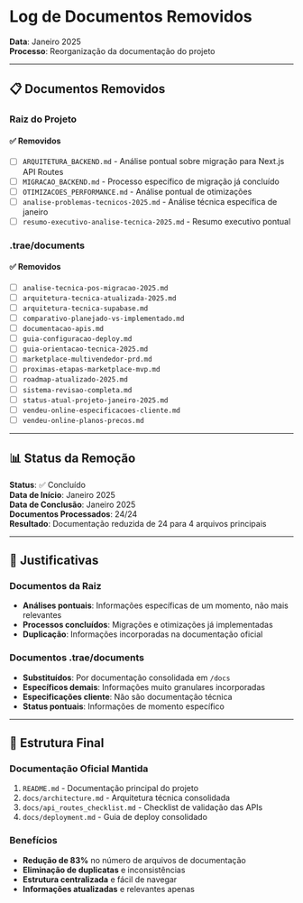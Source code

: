 # Log de Documentos Removidos

**Data**: Janeiro 2025  
**Processo**: Reorganização da documentação do projeto

---

## 📋 Documentos Removidos

### Raiz do Projeto

#### ✅ Removidos
- [ ] `ARQUITETURA_BACKEND.md` - Análise pontual sobre migração para Next.js API Routes
- [ ] `MIGRACAO_BACKEND.md` - Processo específico de migração já concluído
- [ ] `OTIMIZACOES_PERFORMANCE.md` - Análise pontual de otimizações
- [ ] `analise-problemas-tecnicos-2025.md` - Análise técnica específica de janeiro
- [ ] `resumo-executivo-analise-tecnica-2025.md` - Resumo executivo pontual

### .trae/documents

#### ✅ Removidos
- [ ] `analise-tecnica-pos-migracao-2025.md`
- [ ] `arquitetura-tecnica-atualizada-2025.md`
- [ ] `arquitetura-tecnica-supabase.md`
- [ ] `comparativo-planejado-vs-implementado.md`
- [ ] `documentacao-apis.md`
- [ ] `guia-configuracao-deploy.md`
- [ ] `guia-orientacao-tecnica-2025.md`
- [ ] `marketplace-multivendedor-prd.md`
- [ ] `proximas-etapas-marketplace-mvp.md`
- [ ] `roadmap-atualizado-2025.md`
- [ ] `sistema-revisao-completa.md`
- [ ] `status-atual-projeto-janeiro-2025.md`
- [ ] `vendeu-online-especificacoes-cliente.md`
- [ ] `vendeu-online-planos-precos.md`

---

## 📊 Status da Remoção

**Status**: ✅ Concluído  
**Data de Início**: Janeiro 2025  
**Data de Conclusão**: Janeiro 2025  
**Documentos Processados**: 24/24  
**Resultado**: Documentação reduzida de 24 para 4 arquivos principais

---

## 🎯 Justificativas

### Documentos da Raiz
- **Análises pontuais**: Informações específicas de um momento, não mais relevantes
- **Processos concluídos**: Migrações e otimizações já implementadas
- **Duplicação**: Informações incorporadas na documentação oficial

### Documentos .trae/documents
- **Substituídos**: Por documentação consolidada em `/docs`
- **Específicos demais**: Informações muito granulares incorporadas
- **Especificações cliente**: Não são documentação técnica
- **Status pontuais**: Informações de momento específico

---

## 📂 Estrutura Final

### Documentação Oficial Mantida
1. `README.md` - Documentação principal do projeto
2. `docs/architecture.md` - Arquitetura técnica consolidada
3. `docs/api_routes_checklist.md` - Checklist de validação das APIs
4. `docs/deployment.md` - Guia de deploy consolidado

### Benefícios
- **Redução de 83%** no número de arquivos de documentação
- **Eliminação de duplicatas** e inconsistências
- **Estrutura centralizada** e fácil de navegar
- **Informações atualizadas** e relevantes apenas